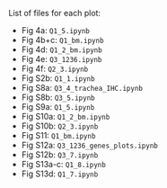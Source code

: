 List of files for each plot:

- Fig 4a: `Q1_5.ipynb`
- Fig 4b+c: `Q1_bm.ipynb`
- Fig 4d: `Q1_2_bm.ipynb`
- Fig 4e: `Q3_1236.ipynb`
- Fig 4f: `Q2_3.ipynb`
- Fig S2b: `Q1_1.ipynb`
- Fig S8a: `Q3_4_trachea_IHC.ipynb`
- Fig S8b: `Q3_5.ipynb`
- Fig S9a: `Q1_5.ipynb`
- Fig S10a: `Q1_2_bm.ipynb`
- Fig S10b: `Q2_3.ipynb`
- Fig S11: `Q1_bm.ipynb`
- Fig S12a: `Q3_1236_genes_plots.ipynb`
- Fig S12b: `Q3_7.ipynb`
- Fig S13a-c: `Q1_8.ipynb`
- Fig S13d: `Q1_7.ipynb`
